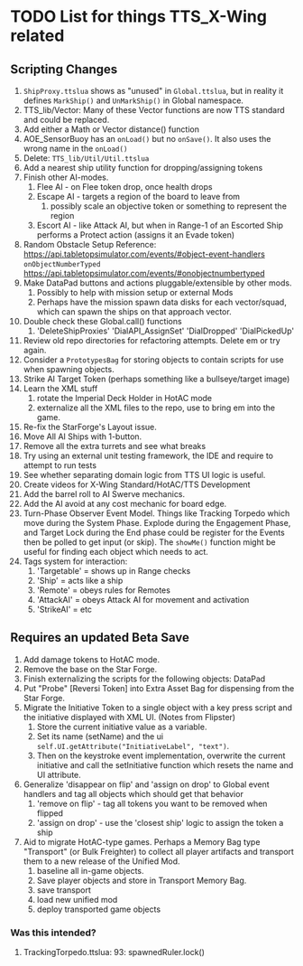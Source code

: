 # TODO List for things TTS_X-Wing related

## Scripting Changes
1. `ShipProxy.ttslua` shows as "unused" in `Global.ttslua`,
    but in reality it defines `MarkShip()` and `UnMarkShip()` in Global namespace.
1. TTS_lib/Vector: Many of these Vector functions are now TTS standard and could be replaced.
1. Add either a Math or Vector distance() function
1. AOE_SensorBuoy has an `onLoad()` but no `onSave()`. It also uses the wrong name in the `onLoad()`
1. Delete: `TTS_lib/Util/Util.ttslua`
1. Add a nearest ship utility function for dropping/assigning tokens
1. Finish other AI-modes.
    1. Flee AI - on Flee token drop, once health drops 
    1. Escape AI - targets a region of the board to leave from
        1. possibly scale an objective token or something to represent the region
    1. Escort AI - like Attack AI, but when in Range-1 of an Escorted Ship performs a Protect action (assigns it an Evade token)
1. Random Obstacle Setup
    Reference: 
    https://api.tabletopsimulator.com/events/#object-event-handlers
    <br/>`onObjectNumberTyped`
    https://api.tabletopsimulator.com/events/#onobjectnumbertyped
1. Make DataPad buttons and actions pluggable/extensible by other mods.
    1. Possibly to help with mission setup or external Mods
    1. Perhaps have the mission spawn data disks for each vector/squad, which can spawn the ships on that approach vector.
1. Double check these Global.call() functions 
    1. 'DeleteShipProxies'
       'DialAPI_AssignSet'
       'DialDropped'
       'DialPickedUp'
1. Review old repo directories for refactoring attempts. Delete em or try again.
2. Consider a `PrototypesBag` for storing objects to contain scripts for use when spawning objects.
3. Strike AI Target Token (perhaps something like a bullseye/target image)
4. Learn the XML stuff
    1. rotate the Imperial Deck Holder in HotAC mode
    1. externalize all the XML files to the repo, use <include> to bring em into the game.
1. Re-fix the StarForge's Layout issue.
2. Move All AI Ships with 1-button.
3. Remove all the extra turrets and see what breaks
4. Try using an external unit testing framework, the IDE and require to attempt to run tests
5. See whether separating domain logic from TTS UI logic is useful.
6. Create videos for X-Wing Standard/HotAC/TTS Development
1. Add the barrel roll to AI Swerve mechanics.
1. Add the AI avoid at any cost mechanic for board edge.
2. Turn-Phase Observer Event Model. Things like Tracking Torpedo which
    move during the System Phase. Explode during the Engagement Phase, and
    Target Lock during the End phase could be register for the Events then be polled to get input (or
    skip). The `showMe()` function might be useful for finding each object
    which needs to act.
1. Tags system for interaction:
    1. 'Targetable' = shows up in Range checks
    1. 'Ship' = acts like a ship
    1. 'Remote' = obeys rules for Remotes
    1. 'AttackAI' = obeys Attack AI for movement and activation
    1. 'StrikeAI' = etc


## Requires an updated Beta Save
1. Add damage tokens to HotAC mode.
1. Remove the base on the Star Forge.
1. Finish externalizing the scripts for the following objects: 
    DataPad
1. Put "Probe" [Reversi Token] into Extra Asset Bag for dispensing from the Star Forge.
1. Migrate the Initiative Token to a single object with a key press script and the initiative displayed with XML UI. (Notes from Flipster)
    1. Store the current initiative value as a variable.
    2. Set its name (setName) and the ui `self.UI.getAttribute("InitiativeLabel", "text")`.
    3. Then on the keystroke event implementation, overwrite the current initiative and call the setInitiative function which resets the name and UI attribute.
1. Generalize 'disappear on flip' and 'assign on drop' to Global event handlers and tag all objects which should get that behavior
    1. 'remove on flip' - tag all tokens you want to be removed when flipped
    2. 'assign on drop' - use the 'closest ship' logic to assign the token a ship
1. Aid to migrate HotAC-type games. Perhaps a Memory Bag type "Transport" (or Bulk Freighter) to collect all player artifacts and transport them to a new release of the Unified Mod.
    1. baseline all in-game objects.
    1. Save player objects and store in Transport Memory Bag.
    1. save transport
    1. load new unified mod
    1. deploy transported game objects


### Was this intended?
1. TrackingTorpedo.ttslua: 93:     spawnedRuler.lock()

